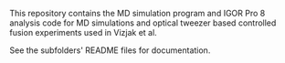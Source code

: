 This repository contains the MD simulation program and IGOR Pro 8 analysis code for MD simulations and optical tweezer based controlled fusion experiments used in Vizjak et al.

See the subfolders' README files for documentation.
